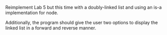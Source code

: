 Reimplement Lab 5 but this time with a doubly-linked list and using an is-a implementation for node.

Additionally, the program should give the user two options to display the linked list in a forward and reverse manner.
